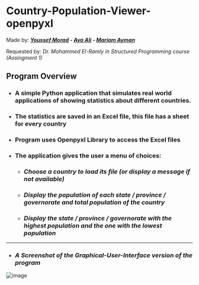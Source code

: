 # Country-Population-Viewer-openpyxl
Made by: ***[Youssef Morad](https://github.com/YoussefMorad1) - [Aya Ali](https://github.com/ayaaalli) - [Mariam Ayman](https://github.com/mariamayman10)***

Requested by: *Dr. Mohammed El-Ramly in Structured Programming course (Assingment 1)*

## Program Overview
* ### A simple Python application that simulates real world applications of showing statistics about different countries.
* ### The statistics are saved in an Excel file, this file has a sheet for every country
* ### Program uses Openpyxl Library to access the Excel files
* ### The application gives the user a menu of choices:
  * ### *Choose a country to load its file (or display a message if not available)*
  * ### *Display the population of each state / province / governorate and total population of the country*
  * ### *Display the state / province / governorate with the highest population and the one with the lowest population*
____________________
* ### _A Screenshot of the Graphical-User-Interface version of the program_
![image](https://user-images.githubusercontent.com/102534922/208212568-dbaed538-9a91-4755-bcff-36485478f457.png)

